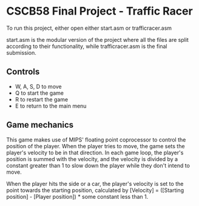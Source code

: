 # CSCB58 Final Project - Traffic Racer

To run this project, either open either start.asm or trafficracer.asm

start.asm is the modular version of the project where all the files are split according to their functionality, while trafficracer.asm is the final submission.

## Controls

- W, A, S, D to move
- Q to start the game
- R to restart the game
- E to return to the main menu

## Game mechanics

This game makes use of MIPS' floating point coprocessor to control the position of the player. When the player tries to move, the game sets the player's velocity to
be in that direction. In each game loop, the player's position is summed with the velocity, and the velocity is divided by a constant greater than 1 to
slow down the player while they don't intend to move.

When the player hits the side or a car, the player's velocity is set to the point towards the starting position, calculated by \[Velocity] = (\[Starting position] - \[Player position]) * some constant less than 1.
